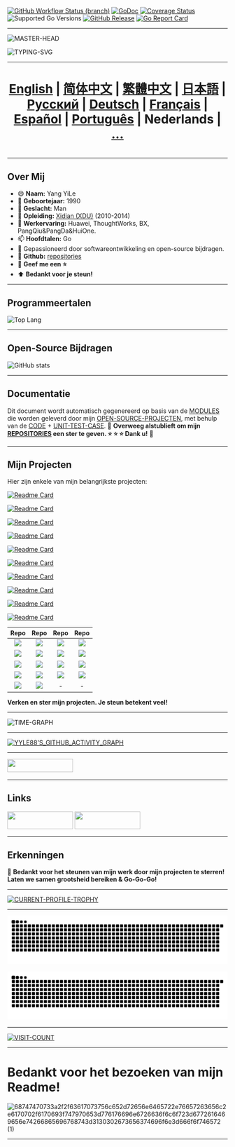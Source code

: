 [![GitHub Workflow Status (branch)](https://img.shields.io/github/actions/workflow/status/yyle88/yyle88/release.yml?branch=main&label=BUILD)](https://github.com/yyle88/yyle88/actions/workflows/release.yml?query=branch%3Amain)
[![GoDoc](https://pkg.go.dev/badge/github.com/yyle88/yyle88)](https://pkg.go.dev/github.com/yyle88/yyle88)
[![Coverage Status](https://img.shields.io/coveralls/github/yyle88/yyle88/master.svg)](https://coveralls.io/github/yyle88/yyle88?branch=main)
![Supported Go Versions](https://img.shields.io/badge/Go-1.22%2C%201.23-lightgrey.svg)
[![GitHub Release](https://img.shields.io/github/release/yyle88/yyle88.svg)](https://github.com/yyle88/yyle88/releases)
[![Go Report Card](https://goreportcard.com/badge/github.com/yyle88/yyle88)](https://goreportcard.com/report/github.com/yyle88/yyle88)

---

![MASTER-HEAD](https://user-images.githubusercontent.com/74038190/213910845-af37a709-8995-40d6-be59-724526e3c3d7.gif)

![TYPING-SVG](https://readme-typing-svg.demolab.com?font=Fira+Code&size=33&pause=1000&color=EBE912&width=999&lines=Hi+there+%F0%9F%91%8B%2C+Welcome+to+my+Page+%F0%9F%91%8B%2C+I'm+yyle88)

---

<!-- 这是一个注释，它不会在渲染时显示出来，这是语言选择的起始位置 -->

<h4 align="center" style="font-size: 2.0em;"><a href="../README.md">English</a> | <a href="../README.zh.md">简体中文</a> | <a href="README.zh-Hant.md">繁體中文</a> | <a href="README.ja.md">日本語</a> | <a href="README.ru.md">Русский</a> | <a href="README.de.md">Deutsch</a> | <a href="README.fr.md">Français</a> | <a href="README.es.md">Español</a> | <a href="README.pt.md">Português</a> | <strong>Nederlands</strong> | <a href="../LOCALE-MENU.md"><b>...</b></a></h4>

<!-- 这是一个注释，它不会在渲染时显示出来，这是语言选择的终止位置 -->

---

## Over Mij

- 😄 **Naam:** Yang YiLe
- 🔭 **Geboortejaar:** 1990
- 🌱 **Geslacht:** Man
- 👯 **Opleiding:** [Xidian (XDU)](https://www.xidian.edu.cn/) (2010-2014)
- 💼 **Werkervaring:** Huawei, ThoughtWorks, BX, PangQiu&PangDa&HuiOne.
- 📫 **Hoofdtalen:** Go
- 💬 Gepassioneerd door softwareontwikkeling en open-source bijdragen.
- 🔗 **Github:** [repositories](https://github.com/yyle88?tab=repositories&type=public&sort=stargazers)
- 🌟 **Geef me een ⭐**
- ⬆️ **Bedankt voor je steun!**

---

## Programmeertalen

![Top Lang](https://github-readme-stats.vercel.app/api/top-langs/?username=yyle88&hide=html&card_width=465)

---

## Open-Source Bijdragen

![GitHub stats](https://github-readme-stats.vercel.app/api?username=yyle88&show_icons=true&theme=radical&show=reviews,prs_merged,prs_merged_percentage&hide=contribs&card_width=465)

---

## Documentatie

Dit document wordt automatisch gegenereerd op basis van de [MODULES](https://github.com/yyle88/yyle88/blob/main/go.mod) die worden geleverd door mijn [OPEN-SOURCE-PROJECTEN](https://github.com/yyle88?tab=repositories&sort=stargazers), met behulp van de [CODE](https://github.com/yyle88/yyle88/blob/main/yyle88.go) + [UNIT-TEST-CASE](https://github.com/yyle88/yyle88/blob/main/yyle88_test.go). 🌟 **Overweeg alstublieft om mijn [REPOSITORIES](https://github.com/yyle88?tab=repositories&sort=stargazers) een ster te geven. ⭐ ⭐ ⭐ Dank u!** 🌟

---

## Mijn Projecten

Hier zijn enkele van mijn belangrijkste projecten:

<!-- 这是一个注释，它不会在渲染时显示出来，这是项目列表的起始位置 -->

<div align="left">

[![Readme Card](https://github-readme-stats.vercel.app/api/pin/?username=yyle88&repo=sure&theme=github_dark_dimmed&unique=908cf91d-e566-47bd-aeb8-e3e6dd670c9a)](https://github.com/yyle88/sure)

[![Readme Card](https://github-readme-stats.vercel.app/api/pin/?username=yyle88&repo=must&theme=gruvbox&unique=3ed7b035-127e-4c84-867f-f269d3816e87)](https://github.com/yyle88/must)

[![Readme Card](https://github-readme-stats.vercel.app/api/pin/?username=yyle88&repo=osexec&theme=ocean_dark&unique=948fd24c-6248-4464-b556-3d953a3c1b71)](https://github.com/yyle88/osexec)

[![Readme Card](https://github-readme-stats.vercel.app/api/pin/?username=yyle88&repo=gobtcsign&theme=date_night&unique=3f202ddd-6e1a-4c2a-9476-3428a7f7b345)](https://github.com/yyle88/gobtcsign)

[![Readme Card](https://github-readme-stats.vercel.app/api/pin/?username=yyle88&repo=gormmom&theme=date_night&unique=8589ef6d-462e-4715-a009-911de5f9e38f)](https://github.com/yyle88/gormmom)

[![Readme Card](https://github-readme-stats.vercel.app/api/pin/?username=yyle88&repo=done&theme=dracula&unique=0fff50c1-adc5-4bb2-b2e8-db03fce8593f)](https://github.com/yyle88/done)

[![Readme Card](https://github-readme-stats.vercel.app/api/pin/?username=yyle88&repo=tern&theme=shadow_red&unique=0e941040-d9be-4cab-8a7f-0f8a8a3d1b7c)](https://github.com/yyle88/tern)

[![Readme Card](https://github-readme-stats.vercel.app/api/pin/?username=yyle88&repo=formatgo&theme=monokai&unique=f5f42309-401a-42d5-9817-5d92df5a418f)](https://github.com/yyle88/formatgo)

[![Readme Card](https://github-readme-stats.vercel.app/api/pin/?username=yyle88&repo=erero&theme=apprentice&unique=81401a83-5fb4-4842-b57b-7c9f5ffec773)](https://github.com/yyle88/erero)

[![Readme Card](https://github-readme-stats.vercel.app/api/pin/?username=yyle88&repo=syntaxgo&theme=shades-of-purple&unique=1493dc27-67bb-4692-96de-cf3a59b8b75e)](https://github.com/yyle88/syntaxgo)

</div>


<div align="left">

| Repo | Repo | Repo | Repo |
| :--: | :--: | :--: | :--: |
|<a href="https://github.com/yyle88/gotrontrx"><img src="https://img.shields.io/badge/gotrontrx-%23FF4500.svg?style=flat&logoColor=white" height="24"></a> | <a href="https://github.com/yyle88/eroticgo"><img src="https://img.shields.io/badge/eroticgo-%23FF6347.svg?style=flat&logoColor=white" height="24"></a> | <a href="https://github.com/yyle88/rese"><img src="https://img.shields.io/badge/rese-%23F7931E.svg?style=flat&logoColor=white" height="24"></a> | <a href="https://github.com/yyle88/osexistpath"><img src="https://img.shields.io/badge/osexistpath-%23ADFF2F.svg?style=flat&logoColor=white" height="24"></a> | 
|<a href="https://github.com/yyle88/reggin"><img src="https://img.shields.io/badge/reggin-%237D4B91.svg?style=flat&logoColor=white" height="24"></a> | <a href="https://github.com/yyle88/gormcngen"><img src="https://img.shields.io/badge/gormcngen-%23DC143C.svg?style=flat&logoColor=white" height="24"></a> | <a href="https://github.com/yyle88/syncmap"><img src="https://img.shields.io/badge/syncmap-%238A2BE2.svg?style=flat&logoColor=white" height="24"></a> | <a href="https://github.com/yyle88/demojavabtcsign"><img src="https://img.shields.io/badge/demojavabtcsign-%23FF1493.svg?style=flat&logoColor=white" height="24"></a> | 
|<a href="https://github.com/yyle88/gormcls"><img src="https://img.shields.io/badge/gormcls-%23F09F3B.svg?style=flat&logoColor=white" height="24"></a> | <a href="https://github.com/yyle88/sortslice"><img src="https://img.shields.io/badge/sortslice-%2391C4A4.svg?style=flat&logoColor=white" height="24"></a> | <a href="https://github.com/yyle88/gormcnm"><img src="https://img.shields.io/badge/gormcnm-%23FFD700.svg?style=flat&logoColor=white" height="24"></a> | <a href="https://github.com/yyle88/zaplog"><img src="https://img.shields.io/badge/zaplog-%23F2D330.svg?style=flat&logoColor=white" height="24"></a> | 
|<a href="https://github.com/yyle88/runpath"><img src="https://img.shields.io/badge/runpath-%2332CD32.svg?style=flat&logoColor=white" height="24"></a> | <a href="https://github.com/yyle88/mutexmap"><img src="https://img.shields.io/badge/mutexmap-%233CB371.svg?style=flat&logoColor=white" height="24"></a> | <a href="https://github.com/yyle88/neatjson"><img src="https://img.shields.io/badge/neatjson-%2320B2AA.svg?style=flat&logoColor=white" height="24"></a> | <a href="https://github.com/yyle88/printgo"><img src="https://img.shields.io/badge/printgo-%2335A8D5.svg?style=flat&logoColor=white" height="24"></a> | 
|<a href="https://github.com/yyle88/simplejsonx"><img src="https://img.shields.io/badge/simplejsonx-%23FF5733.svg?style=flat&logoColor=white" height="24"></a> | <a href="https://github.com/yyle88/yyle88"><img src="https://img.shields.io/badge/yyle88-%232E8B57.svg?style=flat&logoColor=white" height="24"></a> | - | - | 

</div>


<!-- 这是一个注释，它不会在渲染时显示出来，这是项目列表的终止位置 -->

**Verken en ster mijn projecten. Je steun betekent veel!**

---

<img src="http://github-profile-summary-cards.vercel.app/api/cards/productive-time?username=yyle88&theme=radical&utcOffset=8.00" alt="TIME-GRAPH" width="465">

---

[![YYLE88'S_GITHUB_ACTIVITY_GRAPH](https://github-readme-activity-graph.vercel.app/graph?username=yyle88)](https://github.com/yyle88)

---

<!-- 这是一个注释，它不会在渲染时显示出来，这是其它项目的起始位置 -->

<a href="https://github.com/yyle88/yyle88/blob/main/OTHERS.md"><img src="https://img.shields.io/badge/MY+ORGANIZATIONS-%2320B2AA.svg?style=flat&logoColor=white" height="30" width="150"></a>

<!-- 这是一个注释，它不会在渲染时显示出来，这是其它项目的终止位置 -->

---

## Links

<a href="https://t.me/yyle88"><img src="https://img.shields.io/badge/-Telegram-f5e0dc?style=for-the-badge&logo=telegram&logoColor=27A0D9" height="40" width="150"></a>
<a href="https://www.youtube.com/@%E6%9D%A8%E4%BA%A6%E4%B9%901990/videos"><img src="https://img.shields.io/badge/-YouTube-f2cdcd?style=for-the-badge&logo=YouTube&logoColor=FF0000" height="40" width="150"></a>

---

## Erkenningen

🌟 **Bedankt voor het steunen van mijn werk door mijn projecten te sterren! Laten we samen grootsheid bereiken & Go-Go-Go!**

---

[![CURRENT-PROFILE-TROPHY](https://github-profile-trophy.vercel.app/?username=yyle88)](https://github.com/yyle88)

---

![github contribution grid snake animation](https://raw.githubusercontent.com/yyle88/yyle88/snake/github-contribution-grid-snake-dark.svg#gh-dark-mode-only)

![github contribution grid snake animation](https://raw.githubusercontent.com/yyle88/yyle88/snake/github-contribution-grid-snake.svg#gh-light-mode-only)

---

[![VISIT-COUNT](https://visitcount.itsvg.in/api?id=yyle88&label=profile-views&pretty=true)](https://visitcount.itsvg.in)

---

# Bedankt voor het bezoeken van mijn Readme!

![68747470733a2f2f63617073756c652d72656e6465722e76657263656c2e6170702f6170693f747970653d776176696e6726636f6c6f723d6772616469656e74266865696768743d3130302673656374696f6e3d666f6f746572 (1)](https://github.com/user-attachments/assets/e599b0c5-b812-4e11-908a-2bdec8c97c5f)

---
